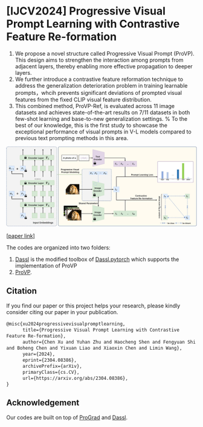 # [IJCV2024] Progressive Visual Prompt Learning with Contrastive Feature Re-formation
1. We propose a novel structure called Progressive Visual Prompt (ProVP). This design aims to strengthen the interaction among prompts from adjacent layers, thereby enabling more effective propagation to deeper layers.
2. We further introduce a contrastive feature reformation technique to address the generalization deterioration problem in training learnable prompts，whcih prevents significant deviations of prompted visual features from the fixed CLIP visual feature distribution.
3. This combined method, ProVP-Ref, is evaluated across 11 image datasets and achieves state-of-the-art results on 7/11 datasets in both few-shot learning and base-to-new generalization settings.
 %  To  the best of our knowledge, this is the first study to showcase the exceptional performance of visual prompts in V-L models compared to previous text prompting methods in this area.

![image](/model.jpg)

[[paper link]](https://doi.org/10.48550/arXiv.2304.08386)

The codes are organized into two folders:

1. [Dassl](Dassl/) is the modified toolbox of [Dassl.pytorch](https://github.com/KaiyangZhou/Dassl.pytorch) which supports the implementation of ProVP
2. [ProVP](ProVP/). 

## Citation

If you find our paper or this project helps your research, please kindly consider citing our paper in your publication.

```
@misc{xu2024progressivevisualpromptlearning,
      title={Progressive Visual Prompt Learning with Contrastive Feature Re-formation}, 
      author={Chen Xu and Yuhan Zhu and Haocheng Shen and Fengyuan Shi and Boheng Chen and Yixuan Liao and Xiaoxin Chen and Limin Wang},
      year={2024},
      eprint={2304.08386},
      archivePrefix={arXiv},
      primaryClass={cs.CV},
      url={https://arxiv.org/abs/2304.08386}, 
}

```

## Acknowledgement
Our codes are built on top of [ProGrad](https://github.com/BeierZhu/Prompt-align/) and [Dassl](https://github.com/KaiyangZhou/Dassl.pytorch).
